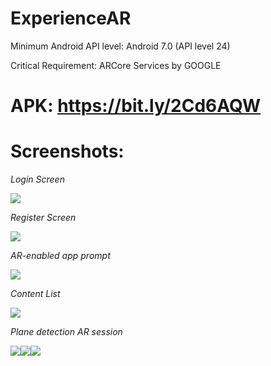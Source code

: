 # ExperienceAR
Minimum Android API level: Android 7.0 (API level 24)

Critical Requirement: ARCore Services by GOOGLE

# APK: https://bit.ly/2Cd6AQW

# Screenshots:
*Login Screen*

<img src="Builds/Screenshots/1.jpg">

*Register Screen*

<img src="Builds/Screenshots/2.jpg">

*AR-enabled app prompt*

<img src="Builds/Screenshots/3.jpg">

*Content List*

<img src="Builds/Screenshots/4.jpg">

*Plane detection AR session*

<img src="Builds/Screenshots/5.jpg"><img src="Builds/Screenshots/6.jpg"><img src="Builds/Screenshots/7.jpg"> 
